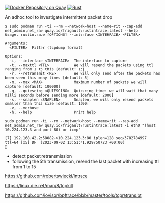 [![Docker Repository on Quay](https://quay.io/repository/frigault/rustintrace/status "Docker Repository on Quay")](https://quay.io/repository/frigault/rustintrace)
[![Rust](https://github.com/freedge/rustintrace/actions/workflows/rust.yml/badge.svg)](https://github.com/freedge/rustintrace/actions/workflows/rust.yml)

An adhoc tool to investigate intermittent packet drop

```
$ sudo podman run -ti --rm --network=host --name=rit --cap-add net_admin,net_raw quay.io/frigault/rustintrace:latest --help
Usage: rustintrace [OPTIONS] --interface <INTERFACE> <FILTER>

Arguments:
  <FILTER>  Filter (tcpdump format)

Options:
  -i, --interface <INTERFACE>  The interface to capture
  -t, --maxttl <TTL>           We will resend the packets using ttl ranging from 1 to this [default: 15]
  -r, --retransmit <RE>        We will only send after the packets has been seen this many times [default: 5]
  -m, --max <MAX>              Maximum number of packets we will capture [default: 100000]
  -q, --quiescing <QUIESCING>  Quiescing time: we will wait that many milli seconds before sending more [default: 2000]
  -s, --snaplen <SNAPLEN>      Snaplen, we will only resend packets smaller than this size [default: 1500]
  -v, --verbose
  -h, --help                   Print help
```

```
sudo podman run -ti --rm --network=host --name=rit --cap-add net_admin,net_raw quay.io/frigault/rustintrace:latest -i eth0 "(host 10.224.123.3 and port 80) or icmp"

[7] 192.168.42.2:58082->10.224.123.3:80 iplen=128 seq=3782784997 ttl=64 [x5] DF  (2023-09-02 13:51:41.929750723 +00:00)
📣
```

- detect packet retransmission
- following the 5th transmission, resend the last packet with increasing ttl from 1 to 15




https://github.com/robertswiecki/intrace

https://linux.die.net/man/8/tcpkill

https://github.com/iovisor/bpftrace/blob/master/tools/tcpretrans.bt
